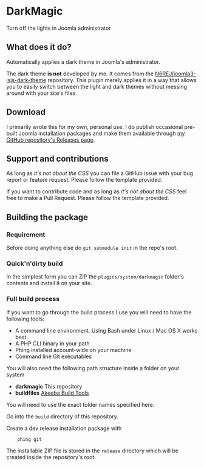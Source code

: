 # DarkMagic

Turn off the lights in Joomla administrator

## What does it do?

Automatically applies a dark theme in Joomla's administrator.

The dark theme **is not** developed by me. It comes from the [N6REJ/joomla3-isis-dark-theme](https://github.com/N6REJ/joomla3-isis-dark-theme) repository. This plugin merely applies it in a way that allows you to easily switch between the light and dark themes without messing around with your site's files.

## Download

I primarily wrote this for my own, personal use. I do publish occasional pre-built Joomla installation packages and make them available through [my GitHub repository's Releases page](https://github.com/nikosdion/darkmagic/releases).

## Support and contributions

As long as _it's not about the CSS_ you can file a GitHub issue with your bug report or feature request. Please follow the template provided.

If you want to contribute code and as long as _it's not about the CSS_ feel free to make a Pull Request. Please follow the template provided.  

## Building the package

### Requirement

Before doing anything else do `git submodule init` in the repo's root.

### Quick'n'dirty build

In the simplest form you can ZIP the `plugins/system/darkmagic` folder's contents and install it on your site.

### Full build process

If you want to go through the build process I use you will need to have the following tools:

* A command line environment. Using Bash under Linux / Mac OS X works best.
* A PHP CLI binary in your path
* Phing installed account-wide on your machine
* Command line Git executables

You will also need the following path structure inside a folder on your system

* **darkmagic** This repository
* **buildfiles** [Akeeba Build Tools](https://github.com/akeeba/buildfiles)

You will need to use the exact folder names specified here.

Go into the `build` directory of this repository.

Create a dev release installation package with

		phing git
		
The installable ZIP file is stored in the `release` directory which will be created inside the repository's root.